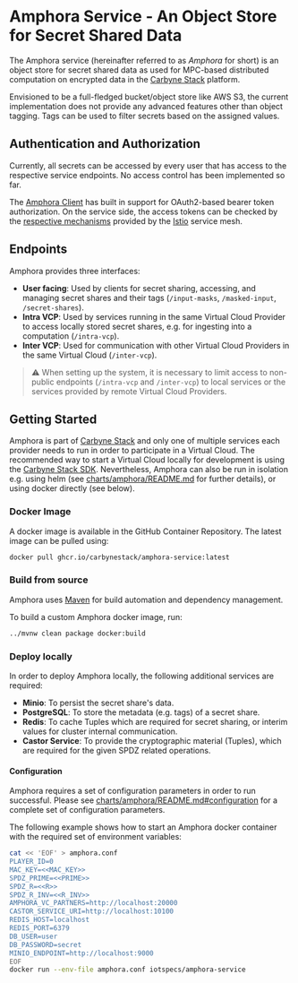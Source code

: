 # Amphora Service - An Object Store for Secret Shared Data

The Amphora service (hereinafter referred to as _Amphora_ for short) is an
object store for secret shared data as used for MPC-based distributed
computation on encrypted data in the
[Carbyne Stack](https://github.com/carbynestack) platform.

Envisioned to be a full-fledged bucket/object store like AWS S3, the current
implementation does not provide any advanced features other than object tagging.
Tags can be used to filter secrets based on the assigned values.

## Authentication and Authorization

Currently, all secrets can be accessed by every user that has access to the
respective service endpoints. No access control has been implemented so far.

The [Amphora Client](../amphora-java-client) has built in support for
OAuth2-based bearer token authorization. On the service side, the access tokens
can be checked by the
[respective mechanisms](https://istio.io/latest/docs/tasks/security/authentication/authn-policy/#end-user-authentication)
provided by the [Istio](https://istio.io/) service mesh.

## Endpoints

Amphora provides three interfaces:

- **User facing**: Used by clients for secret sharing, accessing, and managing
  secret shares and their tags (`/input-masks`, `/masked-input`,
  `/secret-shares`).
- **Intra VCP**: Used by services running in the same Virtual Cloud Provider to
  access locally stored secret shares, e.g. for ingesting into a computation
  (`/intra-vcp`).
- **Inter VCP**: Used for communication with other Virtual Cloud Providers in
  the same Virtual Cloud (`/inter-vcp`).

> :warning: When setting up the system, it is necessary to limit access to
> non-public endpoints (`/intra-vcp` and `/inter-vcp`) to local services or the
> services provided by remote Virtual Cloud Providers.

## Getting Started

Amphora is part of [Carbyne Stack](https://github.com/carbynestack) and only one
of multiple services each provider needs to run in order to participate in a
Virtual Cloud. The recommended way to start a Virtual Cloud locally for
development is using the [Carbyne Stack SDK](https://github.com/carbynestack).
Nevertheless, Amphora can also be run in isolation e.g. using helm (see
[charts/amphora/README.md](charts/amphora/README.md) for further details), or
using docker directly (see below).

### Docker Image

A docker image is available in the GitHub Container Repository. The latest image
can be pulled using:

```bash
docker pull ghcr.io/carbynestack/amphora-service:latest
```

### Build from source

Amphora uses [Maven](https://maven.apache.org) for build automation and
dependency management.

To build a custom Amphora docker image, run:

```bash
../mvnw clean package docker:build
```

### Deploy locally

In order to deploy Amphora locally, the following additional services are
required:

- **Minio**: To persist the secret share's data.
- **PostgreSQL**: To store the metadata (e.g. tags) of a secret share.
- **Redis**: To cache Tuples which are required for secret sharing, or interim
  values for cluster internal communication.
- **Castor Service**: To provide the cryptographic material (Tuples), which are
  required for the given SPDZ related operations.

#### Configuration

Amphora requires a set of configuration parameters in order to run successful.
Please see
[charts/amphora/README.md#configuration](charts/amphora/README.md#configuration)
for a complete set of configuration parameters.

The following example shows how to start an Amphora docker container with the
required set of environment variables:

```bash
cat << 'EOF' > amphora.conf
PLAYER_ID=0
MAC_KEY=<<MAC_KEY>>
SPDZ_PRIME=<<PRIME>>
SPDZ_R=<<R>>
SPDZ_R_INV=<<R_INV>>
AMPHORA_VC_PARTNERS=http://localhost:20000
CASTOR_SERVICE_URI=http://localhost:10100
REDIS_HOST=localhost
REDIS_PORT=6379
DB_USER=user
DB_PASSWORD=secret
MINIO_ENDPOINT=http://localhost:9000
EOF
docker run --env-file amphora.conf iotspecs/amphora-service
```
